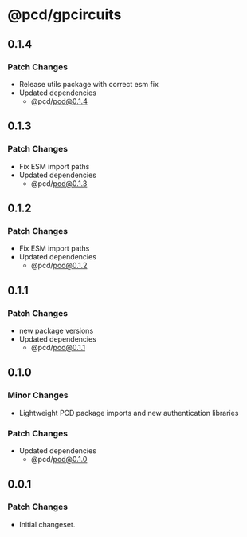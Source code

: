 # @pcd/gpcircuits

## 0.1.4

### Patch Changes

- Release utils package with correct esm fix
- Updated dependencies
  - @pcd/pod@0.1.4

## 0.1.3

### Patch Changes

- Fix ESM import paths
- Updated dependencies
  - @pcd/pod@0.1.3

## 0.1.2

### Patch Changes

- Fix ESM import paths
- Updated dependencies
  - @pcd/pod@0.1.2

## 0.1.1

### Patch Changes

- new package versions
- Updated dependencies
  - @pcd/pod@0.1.1

## 0.1.0

### Minor Changes

- Lightweight PCD package imports and new authentication libraries

### Patch Changes

- Updated dependencies
  - @pcd/pod@0.1.0

## 0.0.1

### Patch Changes

- Initial changeset.
